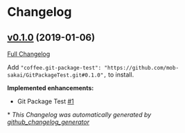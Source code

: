 # Changelog

## [v0.1.0](https://github.com/mob-sakai/GitPackageTest/tree/v0.1.0) (2019-01-06)

[Full Changelog](https://github.com/mob-sakai/GitPackageTest/compare/3f0910720cc8bf10b9c737e1a9b6e3833e5bb6f3...v0.1.0)

Add `"coffee.git-package-test": "https://github.com/mob-sakai/GitPackageTest.git#0.1.0",` to install.

**Implemented enhancements:**

- Git Package Test [\#1](https://github.com/mob-sakai/GitPackageTest/issues/1)



\* *This Changelog was automatically generated by [github_changelog_generator](https://github.com/skywinder/Github-Changelog-Generator)*